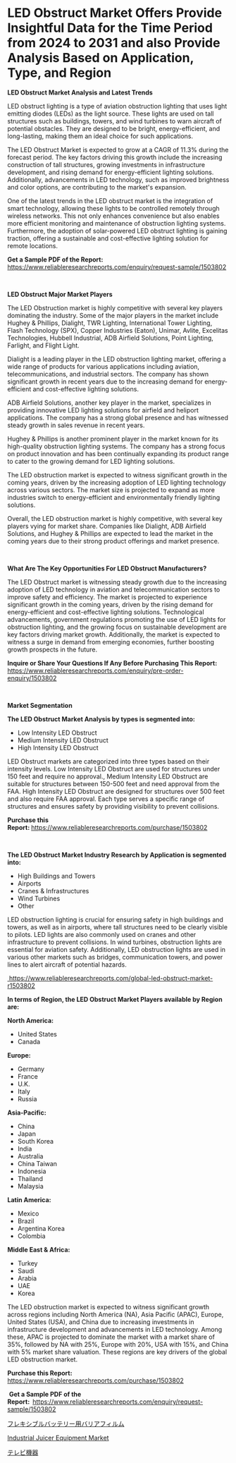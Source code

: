<p><h1>LED Obstruct Market Offers Provide Insightful Data for the Time Period from 2024 to 2031 and also Provide Analysis Based on Application, Type, and Region</h1></p><p><strong>LED Obstruct Market Analysis and Latest Trends</strong></p>
<p><p>LED obstruct lighting is a type of aviation obstruction lighting that uses light emitting diodes (LEDs) as the light source. These lights are used on tall structures such as buildings, towers, and wind turbines to warn aircraft of potential obstacles. They are designed to be bright, energy-efficient, and long-lasting, making them an ideal choice for such applications.</p><p>The LED Obstruct Market is expected to grow at a CAGR of 11.3% during the forecast period. The key factors driving this growth include the increasing construction of tall structures, growing investments in infrastructure development, and rising demand for energy-efficient lighting solutions. Additionally, advancements in LED technology, such as improved brightness and color options, are contributing to the market's expansion.</p><p>One of the latest trends in the LED obstruct market is the integration of smart technology, allowing these lights to be controlled remotely through wireless networks. This not only enhances convenience but also enables more efficient monitoring and maintenance of obstruction lighting systems. Furthermore, the adoption of solar-powered LED obstruct lighting is gaining traction, offering a sustainable and cost-effective lighting solution for remote locations.</p></p>
<p><strong>Get a Sample PDF of the Report:&nbsp;</strong> <a href="https://www.reliableresearchreports.com/enquiry/request-sample/1503802">https://www.reliableresearchreports.com/enquiry/request-sample/1503802</a></p>
<p>&nbsp;</p>
<p><strong>LED Obstruct Major Market Players</strong></p>
<p><p>The LED Obstruction market is highly competitive with several key players dominating the industry. Some of the major players in the market include Hughey & Phillips, Dialight, TWR Lighting, International Tower Lighting, Flash Technology (SPX), Copper Industries (Eaton), Unimar, Avlite, Excelitas Technologies, Hubbell Industrial, ADB Airfield Solutions, Point Lighting, Farlight, and Flight Light.</p><p>Dialight is a leading player in the LED obstruction lighting market, offering a wide range of products for various applications including aviation, telecommunications, and industrial sectors. The company has shown significant growth in recent years due to the increasing demand for energy-efficient and cost-effective lighting solutions.</p><p>ADB Airfield Solutions, another key player in the market, specializes in providing innovative LED lighting solutions for airfield and heliport applications. The company has a strong global presence and has witnessed steady growth in sales revenue in recent years.</p><p>Hughey & Phillips is another prominent player in the market known for its high-quality obstruction lighting systems. The company has a strong focus on product innovation and has been continually expanding its product range to cater to the growing demand for LED lighting solutions.</p><p>The LED obstruction market is expected to witness significant growth in the coming years, driven by the increasing adoption of LED lighting technology across various sectors. The market size is projected to expand as more industries switch to energy-efficient and environmentally friendly lighting solutions.</p><p>Overall, the LED obstruction market is highly competitive, with several key players vying for market share. Companies like Dialight, ADB Airfield Solutions, and Hughey & Phillips are expected to lead the market in the coming years due to their strong product offerings and market presence.</p></p>
<p>&nbsp;</p>
<p><strong>What Are The Key Opportunities For LED Obstruct Manufacturers?</strong></p>
<p><p>The LED Obstruct market is witnessing steady growth due to the increasing adoption of LED technology in aviation and telecommunication sectors to improve safety and efficiency. The market is projected to experience significant growth in the coming years, driven by the rising demand for energy-efficient and cost-effective lighting solutions. Technological advancements, government regulations promoting the use of LED lights for obstruction lighting, and the growing focus on sustainable development are key factors driving market growth. Additionally, the market is expected to witness a surge in demand from emerging economies, further boosting growth prospects in the future.</p></p>
<p><strong>Inquire or Share Your Questions If Any Before Purchasing This Report:</strong> <a href="https://www.reliableresearchreports.com/enquiry/pre-order-enquiry/1503802">https://www.reliableresearchreports.com/enquiry/pre-order-enquiry/1503802</a></p>
<p>&nbsp;</p>
<p><strong>Market Segmentation</strong></p>
<p><strong>The LED Obstruct Market Analysis by types is segmented into:</strong></p>
<p><ul><li>Low Intensity LED Obstruct</li><li>Medium Intensity LED Obstruct</li><li>High Intensity LED Obstruct</li></ul></p>
<p><p>LED Obstruct markets are categorized into three types based on their intensity levels. Low Intensity LED Obstruct are used for structures under 150 feet and require no approval., Medium Intensity LED Obstruct are suitable for structures between 150-500 feet and need approval from the FAA. High Intensity LED Obstruct are designed for structures over 500 feet and also require FAA approval. Each type serves a specific range of structures and ensures safety by providing visibility to prevent collisions.</p></p>
<p><strong>Purchase this Report:&nbsp;</strong><a href="https://www.reliableresearchreports.com/purchase/1503802">https://www.reliableresearchreports.com/purchase/1503802</a></p>
<p>&nbsp;</p>
<p><strong>The LED Obstruct Market Industry Research by Application is segmented into:</strong></p>
<p><ul><li>High Buildings and Towers</li><li>Airports</li><li>Cranes & Infrastructures</li><li>Wind Turbines</li><li>Other</li></ul></p>
<p><p>LED obstruction lighting is crucial for ensuring safety in high buildings and towers, as well as in airports, where tall structures need to be clearly visible to pilots. LED lights are also commonly used on cranes and other infrastructure to prevent collisions. In wind turbines, obstruction lights are essential for aviation safety. Additionally, LED obstruction lights are used in various other markets such as bridges, communication towers, and power lines to alert aircraft of potential hazards.</p></p>
<p><a href="https://www.reliableresearchreports.com/global-led-obstruct-market-r1503802">&nbsp;https://www.reliableresearchreports.com/global-led-obstruct-market-r1503802</a></p>
<p><strong>In terms of Region, the LED Obstruct Market Players available by Region are:</strong></p>
<p>
    <p> <strong> North America: </strong>
        <ul>
            <li>United States</li>
            <li>Canada</li>
        </ul>
        </p> 
    <p> <strong> Europe: </strong>
        <ul>
            <li>Germany</li>
            <li>France</li>
            <li>U.K.</li>
            <li>Italy</li>
            <li>Russia</li>
        </ul>
        </p> 
    <p> <strong> Asia-Pacific: </strong>
        <ul>
            <li>China</li>
            <li>Japan</li>
            <li>South Korea</li>
            <li>India</li>
            <li>Australia</li>
            <li>China Taiwan</li>
            <li>Indonesia</li>
            <li>Thailand</li>
            <li>Malaysia</li>
        </ul>
        </p> 
    <p> <strong> Latin America: </strong>
        <ul>
            <li>Mexico</li>
            <li>Brazil</li>
            <li>Argentina Korea</li>
            <li>Colombia</li>
        </ul>
        </p> 
    <p> <strong> Middle East & Africa: </strong>
        <ul>
            <li>Turkey</li>
            <li>Saudi</li>
            <li>Arabia</li>
            <li>UAE</li>
            <li>Korea</li>
        </ul>
    </p>
    </p>
<p><p>The LED obstruction market is expected to witness significant growth across regions including North America (NA), Asia Pacific (APAC), Europe, United States (USA), and China due to increasing investments in infrastructure development and advancements in LED technology. Among these, APAC is projected to dominate the market with a market share of 35%, followed by NA with 25%, Europe with 20%, USA with 15%, and China with 5% market share valuation. These regions are key drivers of the global LED obstruction market.</p></p>
<p><strong>Purchase this Report: </strong><a href="https://www.reliableresearchreports.com/purchase/1503802">https://www.reliableresearchreports.com/purchase/1503802</a></p>
<p>&nbsp;<strong>Get a Sample PDF of the Report:&nbsp;&nbsp;</strong><a href="https://www.reliableresearchreports.com/enquiry/request-sample/1503802">https://www.reliableresearchreports.com/enquiry/request-sample/1503802</a></p>
<p><strong></strong></p>
<p><p><a href="https://github.com/moulafa/Market-Research-Report-List-1/blob/main/735883394995.md">フレキシブルバッテリー用バリアフィルム</a></p><p><a href="https://github.com/vimar16th/Market-Research-Report-List-4/blob/main/industrial-juicer-equipment-market.md">Industrial Juicer Equipment Market</a></p><p><a href="https://github.com/nxboeu02965442/Market-Research-Report-List-2/blob/main/596872994994.md">テレビ機器</a></p></p>